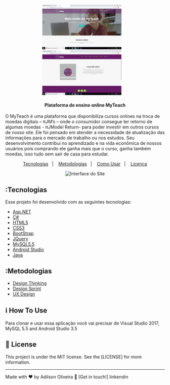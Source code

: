 <p align="center">
    <img  src="MyTeach_SITE/Imagens/Curso/homeInicio.png" alt="Homepage" width="250" />&nbsp;&nbsp;&nbsp;&nbsp;&nbsp;
    <img  src="MyTeach_SITE/Imagens/Curso/moedaInicio.png" alt="Homepage" width="250" />&nbsp;&nbsp;&nbsp;&nbsp;&nbsp;
   
</p>

<h4 align="center">
  Plataforma de ensino online MyTeach
</h4>
<p>
    O MyTeach é uma plataforma que disponibiliza cursos onlines na troca de
moedas digitais – πJM’s – onde o consumidor consegue ter retorno de algumas
moedas - πJModel Return- para poder investir em outros cursos de nosso site. Ele
foi pensado em atender a necessidade de atualização das informações para o
mercado de trabalho ou nos estudos. Seu desenvolvimento contribui no aprendizado
e na vida econômica de nossos usuários pois comprando ele ganha mais que o
curso, ganha também moedas, isso tudo sem sair de casa para estudar.<p>


<p align="center">
  <a href="#Tecnologias">Tecnologias</a>&nbsp;&nbsp;&nbsp;|&nbsp;&nbsp;&nbsp;
    <a href="#Metodologias">Metodologias</a>&nbsp;&nbsp;&nbsp;|&nbsp;&nbsp;&nbsp;
  <a href="#information_source-how-to-use">Como Usar</a>&nbsp;&nbsp;&nbsp;|&nbsp;&nbsp;&nbsp;
  <a href="#memo-license">Licença</a>
</p>


<p align="center">
  <img alt="Interface do Site" src="">
</p>

## :Tecnologias

Esse projeto foi desenvolvido com  as seguintes tecnologias:

-  [Asp.NET](https://reactjs.org/)
-  [C#](https://reactjs.org/)
-  [HTML5](https://reactjs.org/)
-  [CSS3](https://reactjs.org/)
-  [BootStrap](https://reactjs.org/)
-  [JQuery](https://reactjs.org/)
-  [MySQL5.5](https://reactjs.org/)
-  [Android Studio](https://reactjs.org/)
-  [Java](https://reactjs.org/)

## :Metodologias
-  [Design Thinking](https://reactjs.org/)
-  [Design Sprint](https://reactjs.org/)
-  [UX Design](https://reactjs.org/)

## :information_source: How To Use

Para clonar e usar essa aplicação você vai precisar de Visual Studio 2017, MySQL 5.5 and Android Studio 3.5

## :memo: License
This project is under the MIT license. See the [LICENSE] for more information.

---

Made with ♥ by Adilson Oliveira :wave: [Get in touch!] linkendin

[VisualStudio2017]: https://visualstudio2017.com
